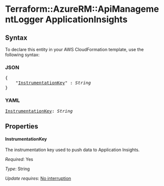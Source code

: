# Terraform::AzureRM::ApiManagementLogger ApplicationInsights

## Syntax

To declare this entity in your AWS CloudFormation template, use the following syntax:

### JSON

<pre>
{
    "<a href="#instrumentationkey" title="InstrumentationKey">InstrumentationKey</a>" : <i>String</i>
}
</pre>

### YAML

<pre>
<a href="#instrumentationkey" title="InstrumentationKey">InstrumentationKey</a>: <i>String</i>
</pre>

## Properties

#### InstrumentationKey

The instrumentation key used to push data to Application Insights.

_Required_: Yes

_Type_: String

_Update requires_: [No interruption](https://docs.aws.amazon.com/AWSCloudFormation/latest/UserGuide/using-cfn-updating-stacks-update-behaviors.html#update-no-interrupt)

